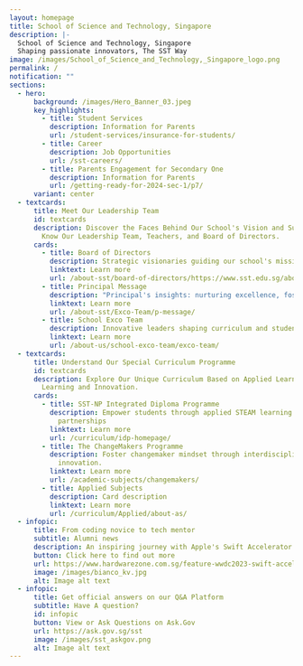 ```yaml
---
layout: homepage
title: School of Science and Technology, Singapore
description: |-
  School of Science and Technology, Singapore
  Shaping passionate innovators, The SST Way
image: /images/School_of_Science_and_Technology,_Singapore_logo.png
permalink: /
notification: ""
sections:
  - hero:
      background: /images/Hero_Banner_03.jpeg
      key_highlights:
        - title: Student Services
          description: Information for Parents
          url: /student-services/insurance-for-students/
        - title: Career
          description: Job Opportunities
          url: /sst-careers/
        - title: Parents Engagement for Secondary One
          description: Information for Parents
          url: /getting-ready-for-2024-sec-1/p7/
      variant: center
  - textcards:
      title: Meet Our Leadership Team
      id: textcards
      description: Discover the Faces Behind Our School's Vision and Success. Get to
        Know Our Leadership Team, Teachers, and Board of Directors.
      cards:
        - title: Board of Directors
          description: Strategic visionaries guiding our school's mission.
          linktext: Learn more
          url: /about-sst/board-of-directors/https://www.sst.edu.sg/about-sst/board-of-directors/
        - title: Principal Message
          description: "Principal's insights: nurturing excellence, fostering growth"
          linktext: Learn more
          url: /about-sst/Exco-Team/p-message/
        - title: School Exco Team
          description: Innovative leaders shaping curriculum and student success.
          linktext: Learn more
          url: /about-us/school-exco-team/exco-team/
  - textcards:
      title: Understand Our Special Curriculum Programme
      id: textcards
      description: Explore Our Unique Curriculum Based on Applied Learning, Integrated
        Learning and Innovation.
      cards:
        - title: SST-NP Integrated Diploma Programme
          description: Empower students through applied STEAM learning and industry
            partnerships
          linktext: Learn more
          url: /curriculum/idp-homepage/
        - title: The ChangeMakers Programme
          description: Foster changemaker mindset through interdisciplinary learning and
            innovation.
          linktext: Learn more
          url: /academic-subjects/changemakers/
        - title: Applied Subjects
          description: Card description
          linktext: Learn more
          url: /curriculum/Applied/about-as/
  - infopic:
      title: From coding novice to tech mentor
      subtitle: Alumni news
      description: An inspiring journey with Apple's Swift Accelerator Programme
      button: Click here to find out more
      url: https://www.hardwarezone.com.sg/feature-wwdc2023-swift-accelerator-programme-apple
      image: /images/bianco_kv.jpg
      alt: Image alt text
  - infopic:
      title: Get official answers on our Q&A Platform
      subtitle: Have A question?
      id: infopic
      button: View or Ask Questions on Ask.Gov
      url: https://ask.gov.sg/sst
      image: /images/sst_askgov.png
      alt: Image alt text
---
```

